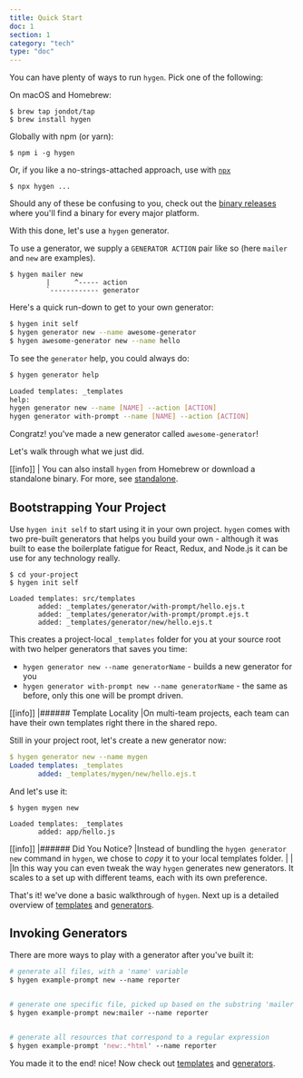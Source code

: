 ```yaml
---
title: Quick Start
doc: 1
section: 1
category: "tech"
type: "doc"
---
```


You can have plenty of ways to run `hygen`. Pick one of the following:

On macOS and Homebrew:

```
$ brew tap jondot/tap
$ brew install hygen
```

Globally with npm (or yarn):

```
$ npm i -g hygen
```

Or, if you like a no-strings-attached approach, use
with [`npx`](https://medium.com/@maybekatz/introducing-npx-an-npm-package-runner-55f7d4bd282b)

```
$ npx hygen ...
```

Should any of these be confusing to you, check out the [binary releases](https://github.com/jondot/hygen/releases) where you'll find a binary for every major platform.

With this done, let's use a `hygen` generator.

To use a generator, we supply a `GENERATOR ACTION` pair like so (here `mailer` and `new` are examples).

```
$ hygen mailer new
         |      ^----- action
         `------------ generator
```

Here's a quick run-down to get to your own generator:

```bash
$ hygen init self
$ hygen generator new --name awesome-generator
$ hygen awesome-generator new --name hello
```

To see the `generator` help, you could always do:

```bash
$ hygen generator help

Loaded templates: _templates
help:
hygen generator new --name [NAME] --action [ACTION]
hygen generator with-prompt --name [NAME] --action [ACTION]
```

Congratz! you've made a new generator called `awesome-generator`!

Let's walk through what we just did.

[[info]]
| You can also install `hygen` from Homebrew or download a standalone binary. For more, see [standalone](/standalone).

## Bootstrapping Your Project

Use `hygen init self` to start using it in your own project. `hygen` comes with two pre-built generators that helps you build your own - although it was built to ease the boilerplate fatigue for React, Redux, and Node.js it can be use for any technology really.

```yaml{2}
$ cd your-project
$ hygen init self

Loaded templates: src/templates
       added: _templates/generator/with-prompt/hello.ejs.t
       added: _templates/generator/with-prompt/prompt.ejs.t
       added: _templates/generator/new/hello.ejs.t
```

This creates a project-local `_templates` folder for you at your source root with two helper generators that saves you time:

* `hygen generator new --name generatorName` - builds a new generator for you
* `hygen generator with-prompt new --name generatorName` - the same as before, only this one will be prompt driven.

[[info]]
|###### Template Locality
|On multi-team projects, each team can have their own templates right there in the shared repo.

Still in your project root, let's create a new generator now:

```yaml
$ hygen generator new --name mygen
Loaded templates: _templates
       added: _templates/mygen/new/hello.ejs.t
```

And let's use it:

```yaml{4}
$ hygen mygen new

Loaded templates: _templates
       added: app/hello.js
```

[[info]]
|###### Did You Notice?
|Instead of bundling the `hygen generator new` command in `hygen`, we chose to _copy_ it to your local templates folder.
|
|
|In this way you can even tweak the way `hygen` generates new generators. It scales to a set up with different teams, each with its own preference.

That's it! we've done a basic walkthrough of `hygen`. Next up is a detailed overview of [templates](/templates) and [generators](/generators).

## Invoking Generators

There are more ways to play with a generator after you've built it:

```perl
# generate all files, with a 'name' variable
$ hygen example-prompt new --name reporter


# generate one specific file, picked up based on the substring 'mailer'
$ hygen example-prompt new:mailer --name reporter


# generate all resources that correspond to a regular expression
$ hygen example-prompt 'new:.*html' --name reporter
```

You made it to the end! nice! Now check out [templates](/templates) and [generators](/generators).
